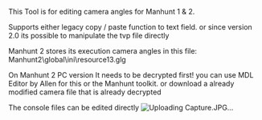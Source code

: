 This Tool is for editing camera angles 
for Manhunt 1 & 2.

Supports either legacy copy / paste function to text field. 
or since version 2.0 its possible to manipulate the tvp file directly

Manhunt 2 stores its execution camera angles in this file: 
Manhunt2\global\ini\resource13.glg

On Manhunt 2 PC version
It needs to be decrypted first! you can use MDL Editor by Allen for this or the Manhunt toolkit.
or download a already modified camera file that is already decrypted

The console files can be edited directly
![Uploading Capture.JPG…]()
